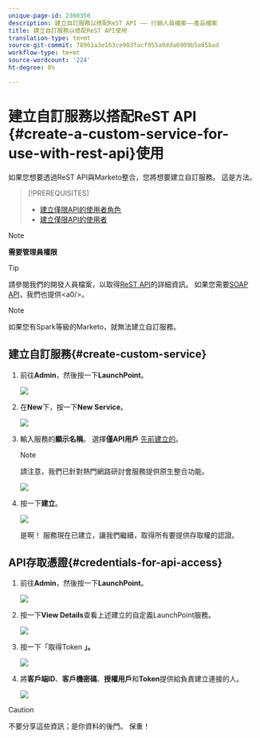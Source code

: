 ```yaml
---
unique-page-id: 2360350
description: 建立自訂服務以搭配ReST API —— 行銷人員檔案——產品檔案
title: 建立自訂服務以搭配ReST API使用
translation-type: tm+mt
source-git-commit: 78961a3e163ce903facf955a9dda6909b5e85bad
workflow-type: tm+mt
source-wordcount: '224'
ht-degree: 0%

---
```



# 建立自訂服務以搭配ReST API {#create-a-custom-service-for-use-with-rest-api}使用

如果您想要透過ReST API與Marketo整合，您將想要建立自訂服務。 這是方法。

>[!PREREQUISITES]
>
>* [建立僅限API的使用者角色](/help/marketo/product-docs/administration/users-and-roles/create-an-api-only-user-role.md)
>* [建立僅限API的使用者](/help/marketo/product-docs/administration/users-and-roles/create-an-api-only-user.md)

>



>[!NOTE]
>
>**需要管理員權限**

>[!TIP]
>
>請參閱我們的開發人員檔案，以取得[ReST API](http://developers.marketo.com/documentation/rest/)的詳細資訊。 如果您需要[SOAP API](http://developers.marketo.com/documentation/soap/)，我們也提供&lt;a0/>。

>[!NOTE]
>
>如果您有Spark等級的Marketo，就無法建立自訂服務。

## 建立自訂服務{#create-custom-service}

1. 前往&#x200B;**Admin**，然後按一下&#x200B;**LaunchPoint**。

   ![](assets/image2014-9-19-10-3a38-3a15.png)

1. 在&#x200B;**New**&#x200B;下，按一下&#x200B;**New Service**。

   ![](assets/image2014-9-19-10-3a38-3a22.png)

1. 輸入服務的&#x200B;**顯示名稱**。 選擇&#x200B;**僅API用戶** [先前建立的](/help/marketo/product-docs/administration/users-and-roles/create-an-api-only-user.md)。

   >[!NOTE]
   >
   >請注意，我們已針對熱門網路研討會服務提供原生整合功能。

   ![](assets/image2014-9-19-10-3a38-3a32.png)

1. 按一下&#x200B;**建立**。

   ![](assets/image2014-9-19-10-3a39-3a28.png)

   是啊！ 服務現在已建立，讓我們繼續，取得所有要提供存取權的認證。

## API存取憑證{#credentials-for-api-access}

1. 前往&#x200B;**Admin**，然後按一下&#x200B;**LaunchPoint**。

   ![](assets/image2014-9-19-10-3a42-3a11.png)

1. 按一下&#x200B;**View Details**&#x200B;查看上述建立的自定義LaunchPoint服務。

   ![](assets/image2014-9-19-10-3a42-3a16.png)

1. 按一下「取得Token **」。**

   ![](assets/image2014-9-19-10-3a42-3a24.png)

1. 將&#x200B;**客戶端ID**、**客戶機密碼**、**授權用戶**&#x200B;和&#x200B;**Token**&#x200B;提供給負責建立連接的人。

   ![](assets/image2014-9-19-10-3a42-3a38.png)

>[!CAUTION]
>
>不要分享這些資訊；是你資料的後門。 保重！
